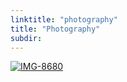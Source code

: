 ```yaml
---
linktitle: "photography"
title: "Photography"
subdir:
---
```


<div>
<a href="https://ibb.co/yfkTfRn"><img src="https://i.ibb.co/6nthnZR/IMG-8680.jpg" alt="IMG-8680"></a>
</div>